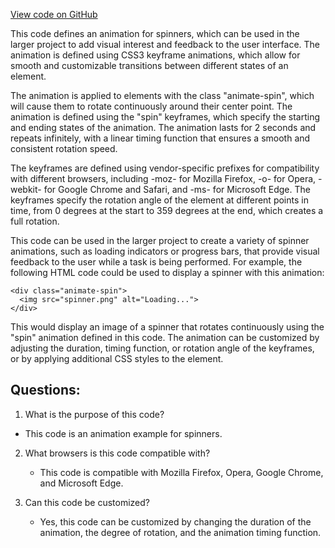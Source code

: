 [View code on GitHub](https://github.com/wandb/weave/weave-js/src/common/assets/careyfont/css/animation.css)

This code defines an animation for spinners, which can be used in the larger project to add visual interest and feedback to the user interface. The animation is defined using CSS3 keyframe animations, which allow for smooth and customizable transitions between different states of an element. 

The animation is applied to elements with the class "animate-spin", which will cause them to rotate continuously around their center point. The animation is defined using the "spin" keyframes, which specify the starting and ending states of the animation. The animation lasts for 2 seconds and repeats infinitely, with a linear timing function that ensures a smooth and consistent rotation speed.

The keyframes are defined using vendor-specific prefixes for compatibility with different browsers, including -moz- for Mozilla Firefox, -o- for Opera, -webkit- for Google Chrome and Safari, and -ms- for Microsoft Edge. The keyframes specify the rotation angle of the element at different points in time, from 0 degrees at the start to 359 degrees at the end, which creates a full rotation.

This code can be used in the larger project to create a variety of spinner animations, such as loading indicators or progress bars, that provide visual feedback to the user while a task is being performed. For example, the following HTML code could be used to display a spinner with this animation:

```
<div class="animate-spin">
  <img src="spinner.png" alt="Loading...">
</div>
```

This would display an image of a spinner that rotates continuously using the "spin" animation defined in this code. The animation can be customized by adjusting the duration, timing function, or rotation angle of the keyframes, or by applying additional CSS styles to the element.
## Questions: 
 1. What is the purpose of this code?
   - This code is an animation example for spinners.

2. What browsers is this code compatible with?
   - This code is compatible with Mozilla Firefox, Opera, Google Chrome, and Microsoft Edge.

3. Can this code be customized?
   - Yes, this code can be customized by changing the duration of the animation, the degree of rotation, and the animation timing function.